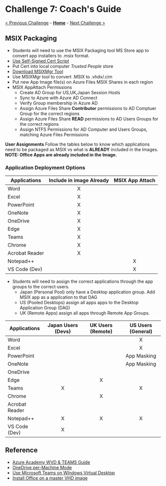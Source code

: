 # Challenge 7: Coach's Guide

[< Previous Challenge](./06-Implement-Configure-FsLogix.md) - **[Home](README.md)** - [Next Challenge >](./08-Plan-Implement-BCDR.md)


## MSIX Packaging

- Students will need to use the MSIX Packaging tool MS Store app to convert app installers to .msix format. 
- [Use Self-Signed Cert Script](https://raw.githubusercontent.com/DeanCefola/PowerShell-Scripts/master/Certificate_Self%20Signed.ps1)
- Put Cert into local computer *Trusted People* store
- [Download MSIXMgr Tool](https://aka.ms/msixmgr)
- Use MSIXMgr tool to convert .MSIX to .vhdx/.cim
- Put new App Image file(s) on Azure Files MSIX Shares in each region
- MSIX AppAttach Permissions
    - Create AD Group for US,UK,Japan Session Hosts
    - Sync to Azure with Azure AD Connect
    - Verify Group membership in Azure AD 
    - Assign Azure Files Share **Contributor** permissions to AD Comptuer Group for the correct regions
    - Assign Azure Files Share **READ** permissions to AD Users Groups for the correct regions
    - Assign NTFS Permissions for AD Computer and Users Groups, matching Azure Files Permissions
    
**User Assignments**
Follow the tables below to know which applications need to be packaged as MSIX vs what is **ALREADY** included in the Images.  
**NOTE: Office Apps are already included in the Image.**
    
### Application Deployment Options
Applications| Include in image Already | MSIX App Attach | 
------------|:------------------------:|:---------------:|
Word        | X                        |                 |                    
Excel       | X                        |                 |                    
PowerPoint  | X                        |                 |                    
OneNote     | X                        |                 |                    
OneDrive    | X                        |                 |                    
Edge        | X                        |                 |                    
Teams       | X                        |                 |                    
Chrome      | X                        |                 |                    
Acrobat Reader| X                      |                 |       
Notepad++   |                          | X               |                                 
VS Code (Dev) |                        | X               |  


- Students will need to assign the correct applications through the app groups to the correct users. 
    * Japan (Personal Pool) only have a Desktop application group.  Add MSIX app as a application to that DAG 
    * US (Pooled Desktops) assign all apps  apps to the Desktop Application Group (DAG)
    * UK (Remote Apps) assign all apps through Remote App Groups. 

Applications    | Japan Users (Devs)  |   UK Users (Remote)   |   US Users (General)  |
----------------|:-------------------:|:---------------------:|:---------------------:|
Word            |                     |                       | X                     |  
Excel           |                     |                       | X                     |
PowerPoint      |                     |                       | App Masking           | 
OneNote         |                     |                       | App Masking           | 
OneDrive        |                     |                       |                       |
Edge            |                     | X                     |                       |
Teams           | X                   |                       | X                     |
Chrome          |                     | X                     |                       |
Acrobat Reader  |                     |                       |                       |
Notepad++       | X                   | X                     | X                     |
VS Code (Dev)   | X                   |                       |                       |

 


## Reference
- [Azure Academy WVD & TEAMS Guide](https://www.youtube.com/watch?v=RfbolIgPcBY)
- [OneDrive per-Machine Mode](https://docs.microsoft.com/en-us/azure/virtual-desktop/install-office-on-wvd-master-image#install-onedrive-in-per-machine-mode)
- [Use Microsoft Teams on WIndows Virtual Desktop](https://docs.microsoft.com/en-us/azure/virtual-desktop/teams-on-wvd)
- [Install Office on a master VHD image](https://docs.microsoft.com/en-us/azure/virtual-desktop/install-office-on-wvd-master-image)